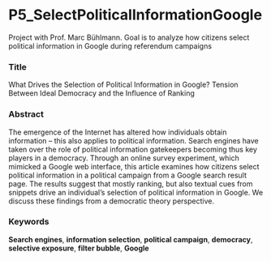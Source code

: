 # P5_SelectPoliticalInformationGoogle
Project with Prof. Marc Bühlmann.
 Goal is to analyze how citizens select political information in Google during referendum campaigns

### Title 
 What Drives the Selection of Political Information in Google? Tension Between Ideal Democracy and the Influence of Ranking
 
### Abstract
The emergence of the Internet has altered how individuals obtain information – this also applies to political information. Search engines have taken over the role of political information gatekeepers becoming thus key players in a democracy. Through an online survey experiment, which mimicked a Google web interface, this article examines how citizens select political information in a political campaign from a Google search result page. The results suggest that mostly ranking, but also textual cues from snippets drive an individual’s selection of political information in Google. We discuss these findings from a democratic theory perspective.

### Keywords 
**Search engines**, **information selection**, **political campaign**, **democracy**, **selective exposure**, **filter bubble**, **Google**

